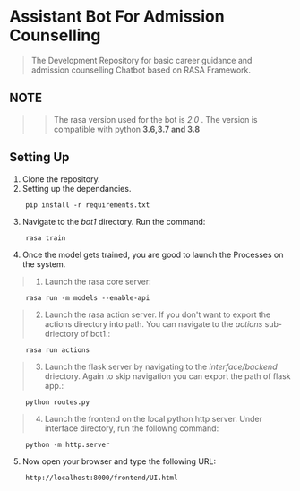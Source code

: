 # Assistant Bot For Admission Counselling
> The Development Repository for basic career guidance and admission counselling Chatbot based on RASA Framework.

## NOTE
>> The rasa version used for the bot is *2.0* . The version is compatible with python **3.6,3.7 and 3.8**

## Setting Up 
1. Clone the repository.
2. Setting up the dependancies.
```
    pip install -r requirements.txt
```

3. Navigate to the *bot1* directory. Run the command:
```
    rasa train
```

4. Once the model gets trained, you are good to launch the Processes on the system.
> 1. Launch the rasa core server:
```
    rasa run -m models --enable-api
```

> 2. Launch the rasa action server. If you don't want to export the actions directory into path. You can navigate to the *actions* sub-driectory of bot1.:
```
    rasa run actions
```

> 3. Launch the flask server by navigating to the *interface/backend* driectory. Again to skip navigation you can export the path of flask app.:
```
    python routes.py
```

> 4. Launch the frontend on the local python http server. Under interface directory, run the followng command:
```
    python -m http.server
```

5. Now open your browser and type the following URL:
```
    http://localhost:8000/frontend/UI.html
```